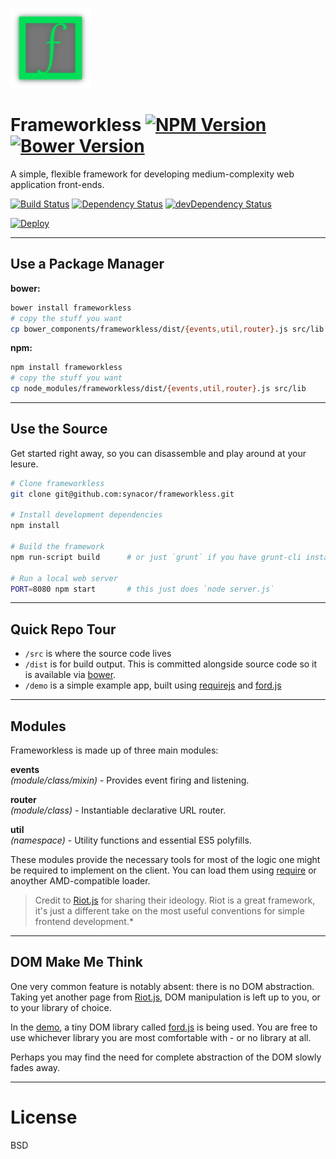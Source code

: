 
![frameworkless logo](logo.png)

Frameworkless [![NPM Version](http://img.shields.io/npm/v/frameworkless.svg?style=flat)](https://www.npmjs.org/package/frameworkless) [![Bower Version](http://img.shields.io/bower/v/frameworkless.svg?style=flat)](http://bower.io/search/?q=frameworkless)
=============
A simple, flexible framework for developing medium-complexity web application front-ends.  

[![Build Status](https://img.shields.io/travis/synacor/frameworkless.svg?style=flat&branch=master)](https://travis-ci.org/synacor/frameworkless)
[![Dependency Status](http://img.shields.io/david/synacor/frameworkless.svg?style=flat)](https://david-dm.org/synacor/frameworkless)
[![devDependency Status](http://img.shields.io/david/dev/synacor/frameworkless.svg?style=flat)](https://david-dm.org/synacor/frameworkless#info=devDependencies)

[![Deploy](https://www.herokucdn.com/deploy/button.png)](https://heroku.com/deploy?template=https://github.com/synacor/frameworkless)


---


Use a Package Manager
---------------------
**bower:**

```bash
bower install frameworkless
# copy the stuff you want
cp bower_components/frameworkless/dist/{events,util,router}.js src/lib
```

**npm:**

```bash
npm install frameworkless
# copy the stuff you want
cp node_modules/frameworkless/dist/{events,util,router}.js src/lib
```


---


Use the Source
--------------

Get started right away, so you can disassemble and play around at your lesure.

```bash
# Clone frameworkless
git clone git@github.com:synacor/frameworkless.git

# Install development dependencies
npm install

# Build the framework
npm run-script build      # or just `grunt` if you have grunt-cli installed globally

# Run a local web server
PORT=8080 npm start       # this just does `node server.js`
```


---


Quick Repo Tour
---------------

* `/src` is where the source code lives
* `/dist` is for build output. This is committed alongside source code so it is available via [bower](http://bower.io).
* `/demo` is a simple example app, built using [requirejs](http://requirejs.org) and [ford.js](http://developit.github.io/ford.js)


---


Modules
-------
Frameworkless is made up of three main modules:  

**events**  
*(module/class/mixin)* - Provides event firing and listening.  

**router**  
*(module/class)* - Instantiable declarative URL router.  

**util**  
*(namespace)* - Utility functions and essential ES5 polyfills.  

These modules provide the necessary tools for most of the logic one might be required to implement on the client.  You can load them using [require](http://requirejs.org/) or anoyther AMD-compatible loader.  


> Credit to [Riot.js](https://github.com/moot/riotjs) for sharing their ideology.  Riot is a great framework, it's just a different take on the most useful conventions for simple frontend development.*  


---


DOM Make Me Think
-----------------
One very common feature is notably absent: there is no DOM abstraction.  Taking yet another page from [Riot.js](https://github.com/moot/riotjs), DOM manipulation is left up to you, or to your library of choice.  

In the [demo](http://github.com/synacor/frameworkless/tree/master/demo), a tiny DOM library called [ford.js](https://github.com/developit/ford.js) is being used.  You are free to use whichever library you are most comfortable with - or no library at all.  

Perhaps you may find the need for complete abstraction of the DOM slowly fades away.  


---


License
=======
BSD
